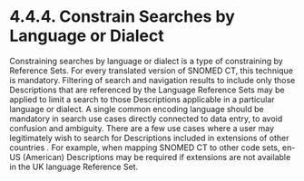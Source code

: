 # 4.4.4. Constrain Searches by Language or Dialect

Constraining searches by language or dialect is a type of constraining by Reference Sets. For every translated version of SNOMED CT, this technique is mandatory. Filtering of search and navigation results to include only those Descriptions that are referenced by the Language Reference Sets may be applied to limit a search to those Descriptions applicable in a particular language or dialect. A single common encoding language should be mandatory in search use cases directly connected to data entry, to avoid confusion and ambiguity. There are a few use cases where a user may legitimately wish to search for Descriptions included in extensions of other countries _._ For example, when mapping SNOMED CT to other code sets, en-US (American) Descriptions may be required if extensions are not available in the UK language Reference Set.
